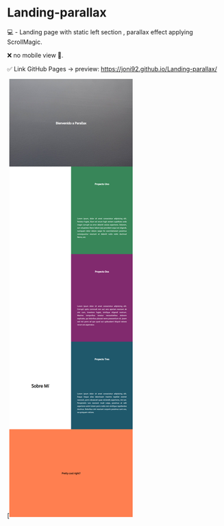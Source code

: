 # Landing-parallax
💻 - Landing page with static left section , parallax effect applying ScrollMagic.

❌ no mobile view 📵.

✅ Link GitHub Pages -> preview: https://joni92.github.io/Landing-parallax/


[![preview0.png](https://github.com/Joni92/Landing-parallax/blob/main/preview.png)
